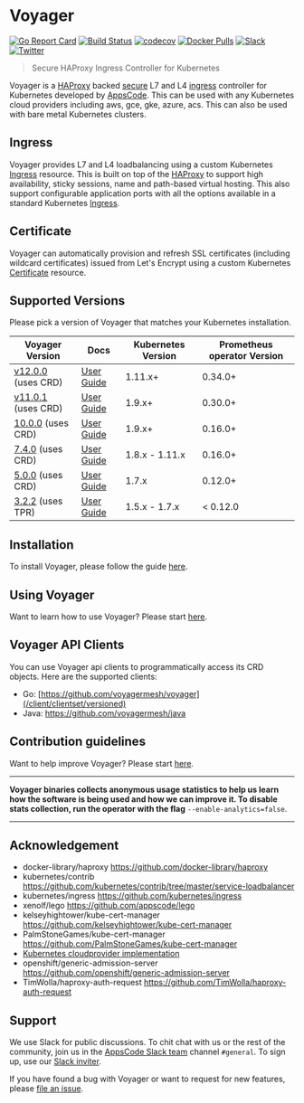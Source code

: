 # Voyager

[![Go Report Card](https://goreportcard.com/badge/voyagermesh.dev/voyager)](https://goreportcard.com/report/voyagermesh.dev/voyager)
[![Build Status](https://github.com/voyagermesh/voyager/workflows/CI/badge.svg)](https://github.com/voyagermesh/voyager/actions?workflow=CI)
[![codecov](https://codecov.io/gh/voyagermesh/voyager/branch/master/graph/badge.svg)](https://codecov.io/gh/voyagermesh/voyager)
[![Docker Pulls](https://img.shields.io/docker/pulls/appscode/voyager.svg)](https://hub.docker.com/r/appscode/voyager/)
[![Slack](https://slack.appscode.com/badge.svg)](https://slack.appscode.com)
[![Twitter](https://img.shields.io/twitter/follow/voyagermesh.svg?style=social&logo=twitter&label=Follow)](https://twitter.com/intent/follow?screen_name=voyagermesh)

> Secure HAProxy Ingress Controller for Kubernetes

Voyager is a [HAProxy](http://www.haproxy.org/) backed [secure](#certificate) L7 and L4 [ingress](#ingress) controller for Kubernetes developed by [AppsCode](https://appscode.com). This can be used with any Kubernetes cloud providers including aws, gce, gke, azure, acs. This can also be used with bare metal Kubernetes clusters.

## Ingress
Voyager provides L7 and L4 loadbalancing using a custom Kubernetes [Ingress](https://voyagermesh.com/docs/latest/guides/ingress/) resource. This is built on top of the [HAProxy](http://www.haproxy.org/) to support high availability, sticky sessions, name and path-based virtual hosting.
This also support configurable application ports with all the options available in a standard Kubernetes [Ingress](https://kubernetes.io/docs/concepts/services-networking/ingress/).

## Certificate
Voyager can automatically provision and refresh SSL certificates (including wildcard certificates) issued from Let's Encrypt using a custom Kubernetes [Certificate](https://voyagermesh.com/docs/latest/guides/certificate/) resource.

## Supported Versions
Please pick a version of Voyager that matches your Kubernetes installation.

| Voyager Version                                                                             | Docs                                                                 | Kubernetes Version | Prometheus operator Version |
|---------------------------------------------------------------------------------------------|----------------------------------------------------------------------|--------------------|-----------------------------|
| [v12.0.0](https://github.com/voyagermesh/voyager/releases/tag/v12.0.0) (uses CRD)           | [User Guide](https://voyagermesh.com/docs/v12.0.0/)                  | 1.11.x+            | 0.34.0+                     |
| [v11.0.1](https://github.com/voyagermesh/voyager/releases/tag/v11.0.1) (uses CRD)           | [User Guide](https://voyagermesh.com/docs/v11.0.1/)                  | 1.9.x+             | 0.30.0+                     |
| [10.0.0](https://github.com/voyagermesh/voyager/releases/tag/10.0.0) (uses CRD)             | [User Guide](https://voyagermesh.com/docs/10.0.0/)                   | 1.9.x+             | 0.16.0+                     |
| [7.4.0](https://github.com/voyagermesh/voyager/releases/tag/7.4.0) (uses CRD)               | [User Guide](https://voyagermesh.com/docs/7.4.0/)                    | 1.8.x - 1.11.x     | 0.16.0+                     |
| [5.0.0](https://github.com/voyagermesh/voyager/releases/tag/5.0.0) (uses CRD)               | [User Guide](https://voyagermesh.com/docs/5.0.0/)                    | 1.7.x              | 0.12.0+                     |
| [3.2.2](https://github.com/voyagermesh/voyager/releases/tag/3.2.2) (uses TPR)               | [User Guide](https://github.com/voyagermesh/voyager/tree/3.2.2/docs) | 1.5.x - 1.7.x      | < 0.12.0                    |

## Installation
To install Voyager, please follow the guide [here](https://voyagermesh.com/docs/latest/setup/install/).

## Using Voyager
Want to learn how to use Voyager? Please start [here](https://voyagermesh.com/docs/latest/welcome/).

## Voyager API Clients
You can use Voyager api clients to programmatically access its CRD objects. Here are the supported clients:

- Go: [https://github.com/voyagermesh/voyager](/client/clientset/versioned)
- Java: https://github.com/voyagermesh/java

## Contribution guidelines
Want to help improve Voyager? Please start [here](https://voyagermesh.com/docs/latest/welcome/contributing/).

---

**Voyager binaries collects anonymous usage statistics to help us learn how the software is being used and how we can improve it.
To disable stats collection, run the operator with the flag** `--enable-analytics=false`.

---

## Acknowledgement
 - docker-library/haproxy https://github.com/docker-library/haproxy
 - kubernetes/contrib https://github.com/kubernetes/contrib/tree/master/service-loadbalancer
 - kubernetes/ingress https://github.com/kubernetes/ingress
 - xenolf/lego https://github.com/appscode/lego
 - kelseyhightower/kube-cert-manager https://github.com/kelseyhightower/kube-cert-manager
 - PalmStoneGames/kube-cert-manager https://github.com/PalmStoneGames/kube-cert-manager
 - [Kubernetes cloudprovider implementation](https://github.com/kubernetes/kubernetes/tree/master/pkg/cloudprovider)
 - openshift/generic-admission-server https://github.com/openshift/generic-admission-server
 - TimWolla/haproxy-auth-request https://github.com/TimWolla/haproxy-auth-request

## Support

We use Slack for public discussions. To chit chat with us or the rest of the community, join us in the [AppsCode Slack team](https://appscode.slack.com/messages/C0XQFLGRM/details/) channel `#general`. To sign up, use our [Slack inviter](https://slack.appscode.com/).

If you have found a bug with Voyager or want to request for new features, please [file an issue](https://github.com/voyagermesh/voyager/issues/new).
